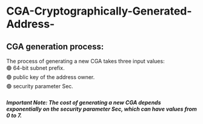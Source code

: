 # CGA-Cryptographically-Generated-Address-   
## CGA generation process:  
The process of generating a new CGA takes three input values:   
🟢 64-bit subnet prefix.  
🟢 public key of the address owner.   
🟢 security parameter Sec.    
##### Important Note:  The cost of generating a new CGA depends exponentially on the security parameter Sec, which can have values from 0 to 7.



